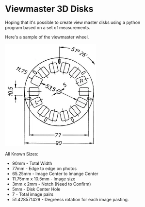 # Viewmaster 3D Disks
Hoping that it's possible to create view master disks using a python program based on a set of measurements. 

Here's a sample of the viewmaster wheel.

![viewmaster disk](View-Master-DinNorm.jpg)

All Known Sizes:
- 90mm              - Total Width
- 77mm              - Edge to edge on photos
- 65.25mm           - Image Center to Imange Center
- 11.75mm x 10.5mm  - Image size
- 3mm x 2mm         - Notch (Need to Confirm)
- 5mm               - Disk Center Hole
- 7                 - Total image pairs
- 51.428571429      - Degreess rotation for each image pasting.
